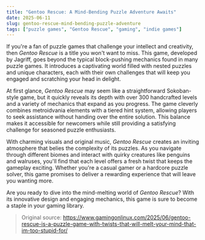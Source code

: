 ```yaml
---
title: "Gentoo Rescue: A Mind-Bending Puzzle Adventure Awaits"
date: 2025-06-11
slug: gentoo-rescue-mind-bending-puzzle-adventure
tags: ["puzzle games", "Gentoo Rescue", "gaming", "indie games"]
---
```


If you're a fan of puzzle games that challenge your intellect and creativity, then *Gentoo Rescue* is a title you won't want to miss. This game, developed by Jagriff, goes beyond the typical block-pushing mechanics found in many puzzle games. It introduces a captivating world filled with nested puzzles and unique characters, each with their own challenges that will keep you engaged and scratching your head in delight.

At first glance, *Gentoo Rescue* may seem like a straightforward Sokoban-style game, but it quickly reveals its depth with over 300 handcrafted levels and a variety of mechanics that expand as you progress. The game cleverly combines metroidvania elements with a tiered hint system, allowing players to seek assistance without handing over the entire solution. This balance makes it accessible for newcomers while still providing a satisfying challenge for seasoned puzzle enthusiasts.

With charming visuals and original music, *Gentoo Rescue* creates an inviting atmosphere that belies the complexity of its puzzles. As you navigate through different biomes and interact with quirky creatures like penguins and walruses, you'll find that each level offers a fresh twist that keeps the gameplay exciting. Whether you're a casual gamer or a hardcore puzzle solver, this game promises to deliver a rewarding experience that will leave you wanting more.

Are you ready to dive into the mind-melting world of *Gentoo Rescue*? With its innovative design and engaging mechanics, this game is sure to become a staple in your gaming library.

> Original source: https://www.gamingonlinux.com/2025/06/gentoo-rescue-is-a-puzzle-game-with-twists-that-will-melt-your-mind-that-im-too-stupid-for/